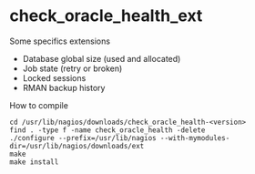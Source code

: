 # check_oracle_health_ext

Some specifics extensions

  * Database global size (used and allocated)
  * Job state (retry or broken)
  * Locked sessions
  * RMAN backup history

How to compile

    cd /usr/lib/nagios/downloads/check_oracle_health-<version>
    find . -type f -name check_oracle_health -delete
    ./configure --prefix=/usr/lib/nagios --with-mymodules-dir=/usr/lib/nagios/downloads/ext
    make
    make install
